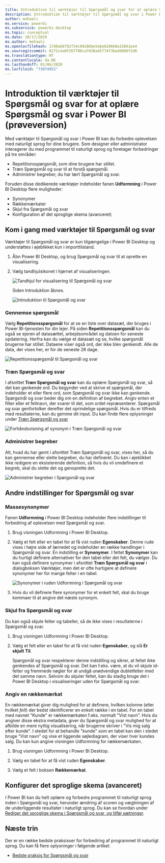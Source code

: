 ```yaml
---
title: Introduktion til værktøjer til Spørgsmål og svar for at oplære Spørgsmål og svar i Power BI (prøveversion)
description: Introduktion til værktøjer til Spørgsmål og svar i Power BI
author: mohaali
ms.service: powerbi
ms.subservice: powerbi-desktop
ms.topic: conceptual
ms.date: 10/17/2019
ms.author: mohaali
ms.openlocfilehash: 17d0a68782f34c09286be5ebe020668a15061ee4
ms.sourcegitcommit: 6272c4a0f267708ca7d38a45774f3bedd680f2d6
ms.translationtype: HT
ms.contentlocale: da-DK
ms.lasthandoff: 01/06/2020
ms.locfileid: "73874952"
---
```

# <a name="intro-to-qa-tooling-to-train-power-bi-qa-preview"></a>Introduktion til værktøjer til Spørgsmål og svar for at oplære Spørgsmål og svar i Power BI (prøveversion)

Med *værktøjer* til Spørgsmål og svar i Power BI kan du forbedre oplevelsen med naturligt sprog for dine brugere. Som designer eller administrator interagerer du med programmet til naturligt sprog og foretager forbedringer på tre områder: 

- Repetitionsspørgsmål, som dine brugere har stillet.
- Træn Spørgsmål og svar til at forstå spørgsmål.
- Administrer begreber, du har lært Spørgsmål og svar.

Foruden disse dedikerede værktøjer indeholder fanen **Udformning** i Power BI Desktop flere muligheder:  

- Synonymer
- Rækkemærkater
- Skjul fra Spørgsmål og svar
- Konfiguration af det sproglige skema (avanceret)

## <a name="get-started-with-qa-tooling"></a>Kom i gang med værktøjer til Spørgsmål og svar

Værktøjer til Spørgsmål og svar er kun tilgængelige i Power BI Desktop og understøttes i øjeblikket kun i importtilstand.

1. Åbn Power BI Desktop, og brug Spørgsmål og svar til at oprette en visualisering. 
2. Vælg tandhjulsikonet i hjørnet af visualiseringen. 

    ![Tandhjul for visualisering til Spørgsmål og svar](media/qna-visual-gear.png)

    Siden Introduktion åbnes.  

    ![Introduktion til Spørgsmål og svar](media/qna-tooling-dialog.png)

### <a name="review-questions"></a>Gennemse spørgsmål

Vælg **Repetitionsspørgsmål** for at se en liste over datasæt, der bruges i Power BI-tjenesten for din lejer. På siden **Repetitionsspørgsmål** kan du også se ejeren af datasættet, arbejdsområdet og datoen for seneste opdatering. Herfra kan du vælge et datasæt og se, hvilke spørgsmål brugerne har stillet. Dataene viser også ord, der ikke blev genkendt. Alle de data, der vises her, er for de seneste 28 dage.

![Repetitionsspørgsmål til Spørgsmål og svar](media/qna-tooling-review-questions.png)

### <a name="teach-qa"></a>Træn Spørgsmål og svar

I afsnittet **Træn Spørgsmål og svar** kan du oplære Spørgsmål og svar, så det kan genkende ord. Du begynder ved at skrive et spørgsmål, der indeholder et eller flere ord, som Spørgsmål og svar ikke kan genkende. Spørgsmål og svar beder dig om en definition af begrebet. Angiv enten et filter eller et feltnavn, der svarer til det, som ordet repræsenterer. Spørgsmål og svar genfortolker derefter det oprindelige spørgsmål. Hvis du er tilfreds med resultaterne, kan du gemme dit input. Du kan finde flere oplysninger under [Træn Spørgsmål og svar](q-and-a-tooling-teach-q-and-a.md)

![Forhåndsvisning af synonym i Træn Spørgsmål og svar](media/qna-tooling-teach-fixpreview.png)

### <a name="manage-terms"></a>Administrer begreber

Alt, hvad du har gemt i afsnittet Træn Spørgsmål og svar, vises her, så du kan gennemse eller slette begreber, du har defineret. Du kan i øjeblikket ikke redigere en eksisterende definition, så hvis du vil omdefinere et begreb, skal du slette det og genoprette det.

![Administrer begreber i Spørgsmål og svar](media/qna-manage-terms.png)

## <a name="other-qa-settings"></a>Andre indstillinger for Spørgsmål og svar

### <a name="bulk-synonyms"></a>Massesynonymer

Fanen **Udformning** i Power BI Desktop indeholder flere indstillinger til forbedring af oplevelsen med Spørgsmål og svar. 

1. Brug visningen Udformning i Power BI Desktop.

2. Vælg et felt eller en tabel for at få vist ruden **Egenskaber**.  Denne rude vises i højre side af lærredet og indeholder en række handlinger i Spørgsmål og svar. Én indstilling er **Synonymer**. I feltet **Synonymer** kan du hurtigt definere alternativer for den tabel eller det felt, du vælger. Du kan også definere synonymer i afsnittet **Træn Spørgsmål og svar** i dialogboksen Værktøjer, men det er ofte hurtigere at definere synonymer her for mange felter i en tabel.

    ![Synonymer i ruden Udformning i Spørgsmål og svar](media/qna-modelling-pane-synonyms.png)

3. Hvis du vil definere flere synonymer for et enkelt felt, skal du bruge kommaer til at angive det næste synonym.

### <a name="hide-from-qa"></a>Skjul fra Spørgsmål og svar

Du kan også skjule felter og tabeller, så de ikke vises i resultaterne i Spørgsmål og svar. 

1. Brug visningen Udformning i Power BI Desktop.

2. Vælg et felt eller en tabel for at få vist ruden **Egenskaber**, og slå **Er skjult** **Til**.

    Spørgsmål og svar respekterer denne indstilling og sikrer, at feltet ikke genkendes af Spørgsmål og svar. Det kan f.eks. være, at du vil skjule id-felter og fremmede nøgler for at undgå unødvendige dubletfelter med det samme navn. Selvom du skjuler feltet, kan du stadig bruge det i Power BI Desktop i visualiseringer uden for Spørgsmål og svar.

### <a name="set-a-row-label"></a>Angiv en rækkemærkat

En rækkemærkat giver dig mulighed for at definere, hvilken kolonne (eller hvilket *felt*) der bedst identificerer en enkelt række i en tabel. For en tabel med navnet "Kunde" er rækkemærkaten f.eks. normalt "Vist navn". Hvis du angiver disse ekstra metadata, giver du Spørgsmål og svar mulighed for at afbilde en mere nyttig visualisering, når brugerne skriver i "Vis mig salg efter kunde". I stedet for at behandle "kunde" som en tabel kan den i stedet bruge "Vist navn" og vise et liggende søjlediagram, der viser hver kundes salg. Du kan kun angive visningen Udformning for rækkemærkaten. 

1. Brug visningen Udformning i Power BI Desktop.

2. Vælg en tabel for at få vist ruden **Egenskaber**.

3. Vælg et felt i boksen **Rækkemærkat**.

## <a name="configure-the-linguistic-schema-advanced"></a>Konfigurer det sproglige skema (avanceret)

I Power BI kan du helt oplære og forbedre programmet til naturligt sprog inden i Spørgsmål og svar, herunder ændring af scoren og vægtningen af de underliggende resultater i naturligt sprog. Du kan se hvordan under [Rediger det sproglige skema i Spørgsmål og svar, og tilføj sætninger](q-and-a-tooling-advanced.md).

## <a name="next-steps"></a>Næste trin

Der er en række bedste praksisser for forbedring af programmet til naturligt sprog. Du kan få flere oplysninger i følgende artikel:

* [Bedste praksis for Spørgsmål og svar](q-and-a-best-practices.md)

